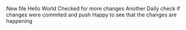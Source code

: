 New file
Hello World
Checked for more changes
Another Daily check if changes were commited and push
Happy to see that the changes are happening